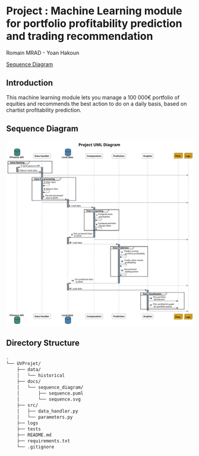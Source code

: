 # Project : Machine Learning module for portfolio profitability prediction and trading recommendation
Romain MRAD - Yoan Hakoun 

[Sequence Diagram](#sequence-diagram)

## Introduction

This machine learning module lets you manage a 100 000€ portfolio
of equities and recommends the best action to do on a daily basis, based on 
chartist profitability prediction.

## Sequence Diagram
![Sequence Diagram](docs/sequence_diagram/sequence.svg)

## Directory Structure

```
.
└── UVProjet/
    ├── data/
    │   └── historical
    ├── docs/
    │   └── sequence_diagram/
    │       ├── sequence.puml
    │       └── sequence.svg
    ├── src/
    │   ├── data_handler.py
    │   └── parameters.py
    ├── logs
    ├── tests
    ├── README.md
    ├── requirements.txt
    └── .gitignore
```
